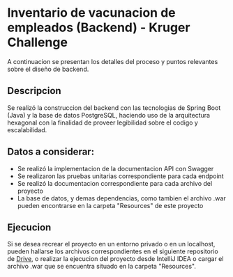 # Inventario de vacunacion de empleados (Backend) - Kruger Challenge
A continuacion se presentan los detalles del proceso y puntos relevantes sobre
el diseño de backend.

## Descripcion 
Se realizó la construccion del backend con las tecnologias de Spring Boot (Java)
y la base de datos PostgreSQL, haciendo uso de la arquitectura hexagonal con 
la finalidad de proveer legibilidad sobre el codigo y escalabilidad.

## Datos a considerar: 
* Se realizó la implementacion de la documentacion API con Swagger
* Se realizaron las pruebas unitarias correspondiente para cada endpoint
* Se realizó la documentacion correspondiente para cada archivo del proyecto
* La base de datos, y demas dependencias, como tambien el archivo .war pueden encontrarse en la carpeta "Resources" de este proyecto

## Ejecucion
Si se desea recrear el proyecto en un entorno privado o en un localhost, 
pueden hallarse los archivos correspondientes en el siguiente repositorio de 
[Drive](https://drive.google.com/drive/folders/1ZWjl370iU3yD4ymJmHLLrDpoXc7FJkdl?usp=sharing),
o realizar la ejecucion del proyecto desde IntelliJ IDEA o cargar el archivo .war que
se encuentra situado en la carpeta "Resources".



